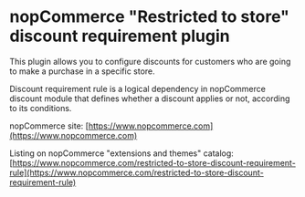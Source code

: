 ﻿# nopCommerce "Restricted to store" discount requirement plugin

This plugin allows you to configure discounts for customers who are going to make a purchase in a specific store.

Discount requirement rule is a logical dependency in nopCommerce discount module that defines whether a discount applies or not, according to its conditions.

nopCommerce site: [https://www.nopcommerce.com](https://www.nopcommerce.com)

Listing on nopCommerce "extensions and themes" catalog: [https://www.nopcommerce.com/restricted-to-store-discount-requirement-rule](https://www.nopcommerce.com/restricted-to-store-discount-requirement-rule)
